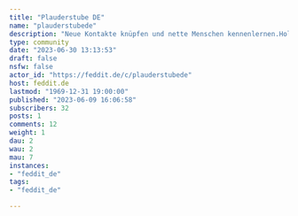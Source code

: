 ```yaml
---
title: "Plauderstube DE" 
name: "plauderstubede"
description: "Neue Kontakte knüpfen und nette Menschen kennenlernen.Hol dir ein Getränk, leg die Beine hoch und plauder ein bisschen mit uns. Amtssprache deutsch.Kein Hass, Gewalt und auch keine extreme in egal welche Richtung.Trolle fliegen raus."
type: community
date: "2023-06-30 13:13:53"
draft: false
nsfw: false
actor_id: "https://feddit.de/c/plauderstubede"
host: feddit.de
lastmod: "1969-12-31 19:00:00"
published: "2023-06-09 16:06:58"
subscribers: 32
posts: 1
comments: 12
weight: 1
dau: 2
wau: 2
mau: 7
instances:
- "feddit_de"
tags: 
- "feddit_de"

---
```

